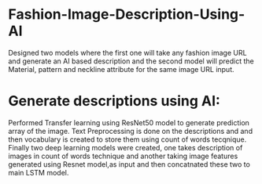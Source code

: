 # Fashion-Image-Description-Using-AI
Designed two models where the first one will take any fashion image URL and generate an AI based description and the second model will predict the Material, pattern and neckline attribute for the same image URL input.

# Generate descriptions using AI:
Performed Transfer learning using ResNet50 model to generate prediction array of the image.
Text Preprocessing is done on the descriptions and and then vocabulary is created to store them using count of words tecqnique.
Finally two deep learning models were created, one takes description of images in count of words technique and another taking image features generated using Resnet model,as input
and then concatnated these two to main LSTM model.



